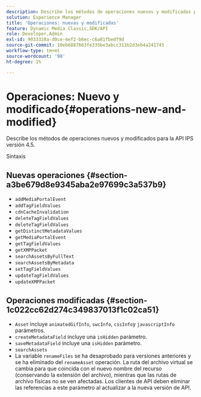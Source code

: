 ```yaml
---
description: Describe los métodos de operaciones nuevos y modificados para la API IPS versión 4.5.
solution: Experience Manager
title: 'Operaciones: nuevas y modificadas'
feature: Dynamic Media Classic,SDK/API
role: Developer,Admin
exl-id: 9033328a-d0ce-4ef2-b6ec-c6a81fbedf9d
source-git-commit: 10eb6887663fe335be3abcc311b2d3eb4a241745
workflow-type: tm+mt
source-wordcount: '98'
ht-degree: 1%

---
```


# Operaciones: Nuevo y modificado{#operations-new-and-modified}

Describe los métodos de operaciones nuevos y modificados para la API IPS versión 4.5.

Sintaxis

## Nuevas operaciones {#section-a3be679d8e9345aba2e97699c3a537b9}

* `addMediaPortalEvent`
* `addTagFieldValues`
* `cdnCacheInvalidation`
* `deleteTagFieldValues`
* `deleteTagFieldValues`
* `getDistinctMetadataValues`
* `getMediaPortalEvent`
* `getTagFieldValues`
* `getXMPPacket`
* `searchAssetsByFullText`
* `searchAssetsByMetadata`
* `setTagFieldValues`
* `updateTagFieldValues`
* `updateXMPPacket`

## Operaciones modificadas {#section-1c022cc62d274c349837013f1c02ca51}

* `Asset` incluye `animatedGifInfo`, `swcInfo`, `cssInfo`y `javascriptInfo` parámetros.
* `createMetadataField` incluye una `isHidden` parámetro.
* `saveMetadataField` incluye una `isHidden` parámetro.
* `searchAssets`
* La variable `renameFiles` se ha desaprobado para versiones anteriores y se ha eliminado del `renameAsset` operación. La ruta del archivo virtual se cambia para que coincida con el nuevo nombre del recurso (conservando la extensión del archivo), mientras que las rutas de archivo físicas no se ven afectadas. Los clientes de API deben eliminar las referencias a este parámetro al actualizar a la nueva versión de API.
